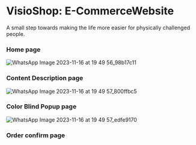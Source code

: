 # VisioShop: E-CommerceWebsite
A small step towards making the life more easier for physically challenged people.
 
### Home page
![WhatsApp Image 2023-11-16 at 19 49 56_98b17c11](https://github.com/abhishekkumargithub/VisioShop/assets/91794397/eff1c277-858f-4df1-9580-8532a376a219)




### Content Description page
![WhatsApp Image 2023-11-16 at 19 49 57_800ffbc5](https://github.com/abhishekkumargithub/VisioShop/assets/91794397/76dc8a16-66a8-4f09-9d9e-74ca1c006e5a)




### Color Blind Popup page
![WhatsApp Image 2023-11-16 at 19 49 57_edfe9170](https://github.com/abhishekkumargithub/VisioShop/assets/91794397/ca8b6884-5d0d-433e-82bc-71d576065bc6)





### Order confirm page

